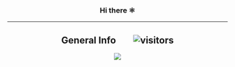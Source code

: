 <span align="center">
    
### Hi there ⚛️ 

<!--
**kocierik/kocierik** is a ✨ _special_ ✨ repository because its `README.md` (this file) appears on your GitHub profile.

Here are some ideas to get you started:

- 🔭 I’m currently working on ...
- 🌱 I’m currently learning ...
- 👯 I’m looking to collaborate on ...
- 🤔 I’m looking for help with ...
- 💬 Ask me about ...
- 📫 How to reach me: ...
- 😄 Pronouns: ...
- ⚡ Fun fact: ...
-->
***


    
## General Info  &nbsp;&nbsp;&nbsp;&nbsp;&nbsp;&nbsp; ![visitors](https://visitor-badge.glitch.me/badge?page_id=kocierik.kocierik)
<!-- <a href="https://github.com/kocierik/kocierik">
    <img align="center" src="https://github-readme-stats.vercel.app/api?username=kocierik&show_icons=true&include_all_commits=true&theme=algolia" alt="Erik's github stats" />
</a>
-->
    
    
<p align="center">
        <a href="https://github.com/kocierik/kocierik" >
            <img src="https://github-readme-stats.vercel.app/api/top-langs/?username=kocierik&layout=compact&theme=algolia&langs_count=13" />
        </a>
    </p>
</span>
